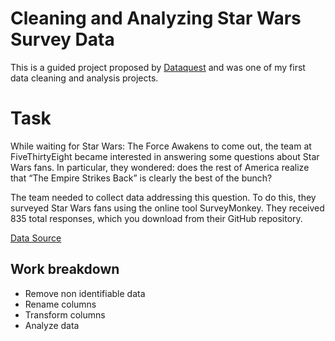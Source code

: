 # Cleaning and Analyzing Star Wars Survey Data

This is a guided project proposed by [Dataquest](www.dataquest.io) and was one of my first data cleaning and analysis projects.

# Task 

While waiting for Star Wars: The Force Awakens to come out, the team at FiveThirtyEight became interested in answering some questions about Star Wars fans. In particular, they wondered: does the rest of America realize that “The Empire Strikes Back” is clearly the best of the bunch?

The team needed to collect data addressing this question. To do this, they surveyed Star Wars fans using the online tool SurveyMonkey. They received 835 total responses, which you download from their GitHub repository.

[Data Source](https://github.com/fivethirtyeight/data/tree/master/star-wars-survey)

## Work breakdown

- Remove non identifiable data
- Rename columns
- Transform columns
- Analyze data 
